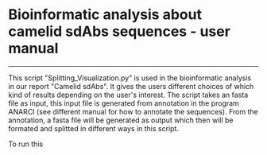 # Bioinformatic analysis about camelid sdAbs sequences - user manual
***

This script "Splitting_Visualization.py" is used in the bioinformatic analysis in our report "Camelid sdAbs". It gives the users different choices of which kind of results depending on the user's interest. The script takes an fasta file as input, this input file is generated from annotation in the program ANARCI (see different manual for how to annotate the sequences). From the annotation, a fasta file will be generated as output which then will be formated and splitted in different ways in this script. 

To run this 
